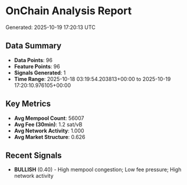 # OnChain Analysis Report
Generated: 2025-10-19 17:20:13 UTC

## Data Summary
- **Data Points**: 96
- **Feature Points**: 96
- **Signals Generated**: 1
- **Time Range**: 2025-10-18 03:19:54.203813+00:00 to 2025-10-19 17:20:10.976105+00:00

## Key Metrics
- **Avg Mempool Count**: 56007
- **Avg Fee (30min)**: 1.2 sat/vB
- **Avg Network Activity**: 1.000
- **Avg Market Structure**: 0.626

## Recent Signals
- **BULLISH** (0.40) - High mempool congestion; Low fee pressure; High network activity
